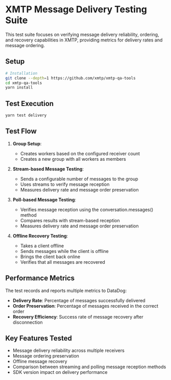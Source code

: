 # XMTP Message Delivery Testing Suite

This test suite focuses on verifying message delivery reliability, ordering, and recovery capabilities in XMTP, providing metrics for delivery rates and message ordering.

## Setup

```bash
# Installation
git clone --depth=1 https://github.com/xmtp/xmtp-qa-tools
cd xmtp-qa-tools
yarn install
```

## Test Execution

```bash
yarn test delivery
```

## Test Flow

1. **Group Setup**:

   - Creates workers based on the configured receiver count
   - Creates a new group with all workers as members

2. **Stream-based Message Testing**:

   - Sends a configurable number of messages to the group
   - Uses streams to verify message reception
   - Measures delivery rate and message order preservation

3. **Poll-based Message Testing**:

   - Verifies message reception using the conversation.messages() method
   - Compares results with stream-based reception
   - Measures delivery rate and message order preservation

4. **Offline Recovery Testing**:
   - Takes a client offline
   - Sends messages while the client is offline
   - Brings the client back online
   - Verifies that all messages are recovered

## Performance Metrics

The test records and reports multiple metrics to DataDog:

- **Delivery Rate**: Percentage of messages successfully delivered
- **Order Preservation**: Percentage of messages received in the correct order
- **Recovery Efficiency**: Success rate of message recovery after disconnection

## Key Features Tested

- Message delivery reliability across multiple receivers
- Message ordering preservation
- Offline message recovery
- Comparison between streaming and polling message reception methods
- SDK version impact on delivery performance
